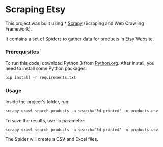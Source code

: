 # Scraping Etsy

This project was built using * [Scrapy](https://scrapy.org/) (Scraping and Web Crawling Framework).

It contains a set of Spiders to gather data for products in [Etsy Website](www.etsy.com).

### Prerequisites

To run this code, download Python 3 from [Python.org](https://www.python.org/). 
After install, you need to install some Python packages:
```
pip install -r requirements.txt

```
### Usage

Inside the project's folder, run:
```
scrapy crawl search_products -a search='3d printed' -o products.csv
```
To save the results, use -o parameter:
```
scrapy crawl search_products -a search='3d printed' -o products.csv
```
The Spider will create a CSV and Excel files.
